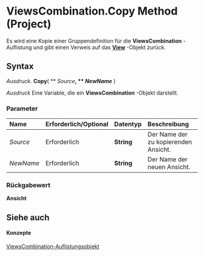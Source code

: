 
# ViewsCombination.Copy Method (Project)

Es wird eine Kopie einer Gruppendefinition für die  **ViewsCombination** -Auflistung und gibt einen Verweis auf das **[View](39d793f4-2e31-d07b-a563-b213cced0c28.md)** -Objekt zurück.


## Syntax

 _Ausdruck_. **Copy**( ** _Source_**, ** _NewName_** )

 _Ausdruck_ Eine Variable, die ein **ViewsCombination** -Objekt darstellt.


### Parameter



|**Name**|**Erforderlich/Optional**|**Datentyp**|**Beschreibung**|
|:-----|:-----|:-----|:-----|
| _Source_|Erforderlich|**String**|Der Name der zu kopierenden Ansicht.|
| _NewName_|Erforderlich|**String**|Der Name der neuen Ansicht.|

### Rückgabewert

 **Ansicht**


## Siehe auch


#### Konzepte


[ViewsCombination-Auflistungsobjekt](eb9549ed-d6af-29ba-0e11-74984d954f38.md)
